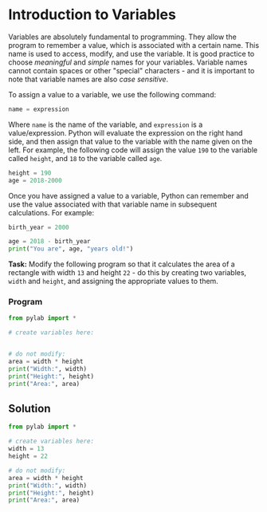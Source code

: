 # Introduction to Variables

Variables are absolutely fundamental to programming. They allow the program to remember a value, which is associated with a certain name. This name is used to access, modify, and use the variable. It is good practice to choose *meaningful* and *simple* names for your variables. Variable names cannot contain spaces or other "special" characters - and it is important to note that variable names are also *case sensitive*.

To assign a value to a variable, we use the following command:

```python
name = expression
```

Where `name` is the name of the variable, and `expression` is a value/expression. Python will evaluate the expression on the right hand side, and then assign that value to the variable with the name given on the left. For example, the following code will assign the value `190` to the variable called `height`, and `18` to the variable called `age`.

```python
height = 190
age = 2018-2000
```

Once you have assigned a value to a variable, Python can remember and use the value associated with that variable name in subsequent calculations. For example:

```python
birth_year = 2000

age = 2018 - birth_year
print("You are", age, "years old!")

```

**Task:** Modify the following program so that it calculates the area of a rectangle with width `13` and height `22` - do this by creating two variables, `width` and `height`, and assigning the appropriate values to them.

### Program
```python
from pylab import *

# create variables here:


# do not modify:
area = width * height
print("Width:", width)
print("Height:", height)
print("Area:", area)
```

## Solution
```python
from pylab import *

# create variables here:
width = 13
height = 22

# do not modify:
area = width * height
print("Width:", width)
print("Height:", height)
print("Area:", area)

```

